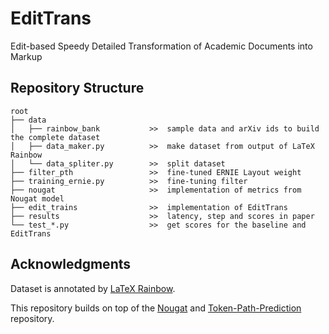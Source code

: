 # EditTrans
Edit-based Speedy Detailed Transformation of Academic Documents into Markup

## Repository Structure
```
root
├── data
│   ├── rainbow_bank           >>  sample data and arXiv ids to build the complete dataset
│   ├── data_maker.py          >>  make dataset from output of LaTeX Rainbow
│   └── data_spliter.py        >>  split dataset
├── filter_pth                 >>  fine-tuned ERNIE Layout weight
├── training_ernie.py          >>  fine-tuning filter
├── nougat                     >>  implementation of metrics from Nougat model
├── edit_trains                >>  implementation of EditTrans
├── results                    >>  latency, step and scores in paper
└── test_*.py                  >>  get scores for the baseline and EditTrans
```

## Acknowledgments
Dataset is annotated by [LaTeX Rainbow](https://github.com/InsightsNet/texannotate).

This repository builds on top of the [Nougat](https://github.com/facebookresearch/nougat) and [Token-Path-Prediction](https://github.com/WinterShiver/Token-Path-Prediction) repository.